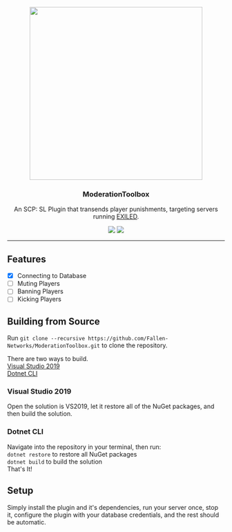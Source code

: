 <p align="center">
  <img width="400" src="https://fallen-networks.com/uploads/monthly_2021_03/banner.png.774df3afa399ae4bc159974df0bf4524.png" />
  <h3 align="center">ModerationToolbox</h3>
  <p align="center">An SCP: SL Plugin that transends player punishments, targeting servers running <a href="https://github.com/Exiled-Team/EXILED" target="_blank">EXILED</a>.</p>
  <p align="center"><a href="https://github.com/Fallen-Networks/ModerationToolbox/actions/workflows/build.yml" target="_blank"><img src="https://github.com/Fallen-Networks/ModerationToolbox/actions/workflows/build.yml/badge.svg" /></a>    <a href="https://discord.gg/fallennetworks" target="_blank"><img src="https://img.shields.io/discord/261260904656535552?logo=discord" /></a></p>
</p>

---

## Features
- [x] Connecting to Database
- [ ] Muting Players
- [ ] Banning Players
- [ ] Kicking Players

## Building from Source
Run `git clone --recursive https://github.com/Fallen-Networks/ModerationToolbox.git` to clone the repository.

There are two ways to build. <br />
<a href="#visual-studio-2019">Visual Studio 2019</a> <br />
<a href="#dotnet-cli">Dotnet CLI</a>

### Visual Studio 2019
Open the solution is VS2019, let it restore all of the NuGet packages, and then build the solution.

### Dotnet CLI
Navigate into the repository in your terminal, then run: <br />
`dotnet restore` to restore all NuGet packages <br />
`dotnet build` to build the solution <br />
That's It!

## Setup
Simply install the plugin and it's dependencies, run your server once, stop it, configure the plugin with your database credentials, and the rest should be automatic.
